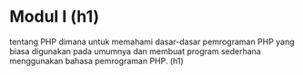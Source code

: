 # Modul I (h1)
 tentang PHP dimana untuk memahami dasar-dasar pemrograman PHP yang biasa digunakan pada umumnya dan membuat program sederhana menggunakan bahasa pemrograman PHP. (h1)  

